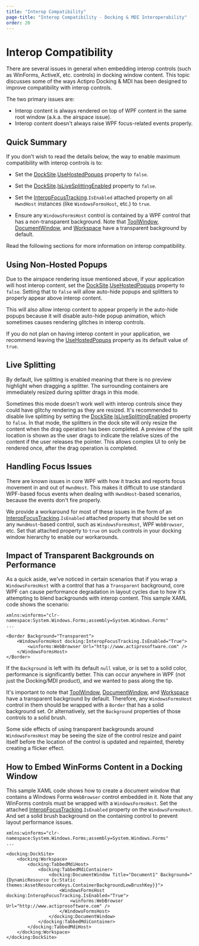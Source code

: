 ```yaml
---
title: "Interop Compatibility"
page-title: "Interop Compatibility - Docking & MDI Interoperability"
order: 20
---
```

# Interop Compatibility

There are several issues in general when embedding interop controls (such as WinForms, ActiveX, etc. controls) in docking window content.  This topic discusses some of the ways Actipro Docking & MDI has been designed to improve compatibility with interop controls.

The two primary issues are:

- Interop content is always rendered on top of WPF content in the same root window (a.k.a. the airspace issue).
- Interop content doesn't always raise WPF focus-related events properly.

## Quick Summary

If you don't wish to read the details below, the way to enable maximum compatibility with interop controls is to:

- Set the [DockSite](xref:@ActiproUIRoot.Controls.Docking.DockSite).[UseHostedPopups](xref:@ActiproUIRoot.Controls.Docking.DockSite.UseHostedPopups) property to `false`.

- Set the [DockSite](xref:@ActiproUIRoot.Controls.Docking.DockSite).[IsLiveSplittingEnabled](xref:@ActiproUIRoot.Controls.Docking.DockSite.IsLiveSplittingEnabled) property to `false`.

- Set the [InteropFocusTracking](xref:@ActiproUIRoot.Controls.Docking.InteropFocusTracking).`IsEnabled` attached property on all `HwndHost` instances (like `WindowsFormsHost`, etc.) to `true`.

- Ensure any `WindowsFormsHost` control is contained by a WPF control that has a non-transparent background.  Note that [ToolWindow](xref:@ActiproUIRoot.Controls.Docking.ToolWindow), [DocumentWindow](xref:@ActiproUIRoot.Controls.Docking.DocumentWindow), and [Workspace](xref:@ActiproUIRoot.Controls.Docking.Workspace) have a transparent background by default.

Read the following sections for more information on interop compatibility.

## Using Non-Hosted Popups

Due to the airspace rendering issue mentioned above, if your application will host interop content, set the [DockSite](xref:@ActiproUIRoot.Controls.Docking.DockSite).[UseHostedPopups](xref:@ActiproUIRoot.Controls.Docking.DockSite.UseHostedPopups) property to `false`.  Setting that to `false` will allow auto-hide popups and splitters to properly appear above interop content.

This will also allow interop content to appear properly in the auto-hide popups because it will disable auto-hide popup animation, which sometimes causes rendering glitches in interop controls.

If you do not plan on having interop content in your application, we recommend leaving the [UseHostedPopups](xref:@ActiproUIRoot.Controls.Docking.DockSite.UseHostedPopups) property as its default value of `true`.

## Live Splitting

By default, live splitting is enabled meaning that there is no preview highlight when dragging a splitter.  The surrounding containers are immediately resized during splitter drags in this mode.

Sometimes this mode doesn't work well with interop controls since they could have glitchy rendering as they are resized.  It's recommended to disable live splitting by setting the [DockSite](xref:@ActiproUIRoot.Controls.Docking.DockSite).[IsLiveSplittingEnabled](xref:@ActiproUIRoot.Controls.Docking.DockSite.IsLiveSplittingEnabled) property to `false`.  In that mode, the splitters in the dock site will only resize the content when the drag operation has been completed.  A preview of the split location is shown as the user drags to indicate the relative sizes of the content if the user releases the pointer.  This allows complex UI to only be rendered once, after the drag operation is completed.

## Handling Focus Issues

There are known issues in core WPF with how it tracks and reports focus movement in and out of `HwndHost`.  This makes it difficult to use standard WPF-based focus events when dealing with `HwndHost`-based scenarios, because the events don't fire properly.

We provide a workaround for most of these issues in the form of an [InteropFocusTracking](xref:@ActiproUIRoot.Controls.Docking.InteropFocusTracking).`IsEnabled` attached property that should be set on any `HwndHost`-based control, such as `WindowsFormsHost`, WPF `WebBrowser`, etc.  Set that attached property to `true` on such controls in your docking window hierarchy to enable our workarounds.

## Impact of Transparent Backgrounds on Performance

As a quick aside, we've noticed in certain scenarios that if you wrap a `WindowsFormsHost` with a control that has a `Transparent` background, core WPF can cause performance degradation in layout cycles due to how it's attempting to blend backgrounds with interop content.  This sample XAML code shows the scenario:

```xaml
xmlns:winforms="clr-namespace:System.Windows.Forms;assembly=System.Windows.Forms"
...

<Border Background="Transparent">
	<WindowsFormsHost docking:InteropFocusTracking.IsEnabled="True">
		<winforms:WebBrowser Url="http://www.actiprosoftware.com" />
	</WindowsFormsHost>
</Border>
```

If the `Background` is left with its default `null` value, or is set to a solid color, performance is significantly better.  This can occur anywhere in WPF (not just the Docking/MDI product), and we wanted to pass along the tip.

It's important to note that [ToolWindow](xref:@ActiproUIRoot.Controls.Docking.ToolWindow), [DocumentWindow](xref:@ActiproUIRoot.Controls.Docking.DocumentWindow), and [Workspace](xref:@ActiproUIRoot.Controls.Docking.Workspace) have a transparent background by default.  Therefore, any `WindowsFormsHost` control in them should be wrapped with a `Border` that has a solid background set.  Or alternatively, set the `Background` properties of those controls to a solid brush.

Some side effects of using transparent backgrounds around `WindowsFormsHost` may be seeing the size of the control resize and paint itself before the location of the control is updated and repainted, thereby creating a flicker effect.

## How to Embed WinForms Content in a Docking Window

This sample XAML code shows how to create a document window that contains a Windows Forms `WebBrowser` control embedded in it.  Note that any WinForms controls must be wrapped with a `WindowsFormsHost`.  Set the attached [InteropFocusTracking](xref:@ActiproUIRoot.Controls.Docking.InteropFocusTracking).`IsEnabled` property on the `WindowsFormsHost`.  And set a solid brush background on the containing control to prevent layout performance issues.

```xaml
xmlns:winforms="clr-namespace:System.Windows.Forms;assembly=System.Windows.Forms"
...

<docking:DockSite>
	<docking:Workspace>
		<docking:TabbedMdiHost>
			<docking:TabbedMdiContainer>
				<docking:DocumentWindow Title="Document1" Background="{DynamicResource {x:Static themes:AssetResourceKeys.ContainerBackgroundLowBrushKey}}">
					<WindowsFormsHost docking:InteropFocusTracking.IsEnabled="True">
						<winforms:WebBrowser Url="http://www.actiprosoftware.com" />
					</WindowsFormsHost>
				</docking:DocumentWindow>
			</docking:TabbedMdiContainer>
		</docking:TabbedMdiHost>
	</docking:Workspace>
</docking:DockSite>
```
